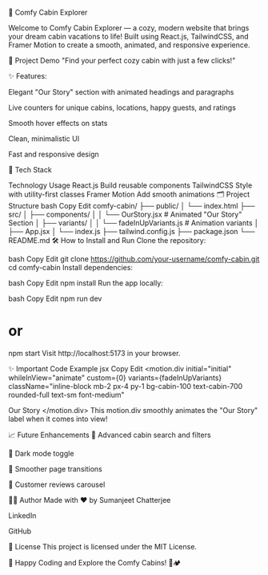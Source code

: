 🏡 Comfy Cabin Explorer

Welcome to Comfy Cabin Explorer — a cozy, modern website that brings your dream cabin vacations to life!
Built using React.js, TailwindCSS, and Framer Motion to create a smooth, animated, and responsive experience.

📸 Project Demo
"Find your perfect cozy cabin with just a few clicks!"

✨ Features:

Elegant "Our Story" section with animated headings and paragraphs

Live counters for unique cabins, locations, happy guests, and ratings

Smooth hover effects on stats

Clean, minimalistic UI

Fast and responsive design

🚀 Tech Stack

Technology	Usage
React.js	Build reusable components
TailwindCSS	Style with utility-first classes
Framer Motion	Add smooth animations
🗂️ Project Structure
bash
Copy
Edit
comfy-cabin/
├── public/
│   └── index.html
├── src/
│   ├── components/
│   │   └── OurStory.jsx   # Animated "Our Story" Section
│   ├── variants/
│   │   └── fadeInUpVariants.js  # Animation variants
│   ├── App.jsx
│   └── index.js
├── tailwind.config.js
├── package.json
└── README.md
🛠️ How to Install and Run
Clone the repository:

bash
Copy
Edit
git clone https://github.com/your-username/comfy-cabin.git
cd comfy-cabin
Install dependencies:

bash
Copy
Edit
npm install
Run the app locally:

bash
Copy
Edit
npm run dev
# or
npm start
Visit http://localhost:5173 in your browser.

✨ Important Code Example
jsx
Copy
Edit
<motion.div
  initial="initial"
  whileInView="animate"
  custom={0}
  variants={fadeInUpVariants}
  className="inline-block mb-2 px-4 py-1 bg-cabin-100 text-cabin-700 rounded-full text-sm font-medium"
>
  Our Story
</motion.div>
This motion.div smoothly animates the "Our Story" label when it comes into view!

📈 Future Enhancements
🎯 Advanced cabin search and filters

🎨 Dark mode toggle

🧹 Smoother page transitions

💬 Customer reviews carousel

👨‍💻 Author
Made with ❤️ by Sumanjeet Chatterjee

LinkedIn

GitHub

📜 License
This project is licensed under the MIT License.

🌟 Happy Coding and Explore the Comfy Cabins! 🌲🏕️